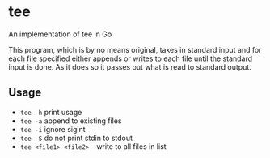 # tee
An implementation of tee in Go

This program, which is by no means original, takes in standard input and for
each file specified either appends or writes to each file until the standard
input is done. As it does so it passes out what is read to standard output.

## Usage

* `tee -h` print usage
* `tee -a` append to existing files
* `tee -i` ignore sigint
* `tee -S` do not print stdin to stdout
* `tee <file1> <file2>` - write to all files in list

